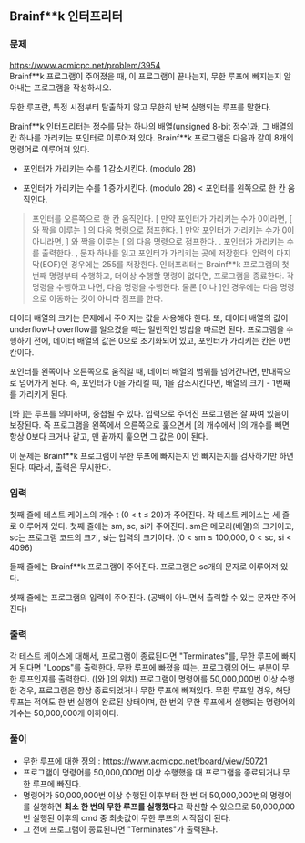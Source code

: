 ## Brainf**k 인터프리터
### 문제
https://www.acmicpc.net/problem/3954  
Brainf**k 프로그램이 주어졌을 때, 이 프로그램이 끝나는지, 무한 루프에 빠지는지 알아내는 프로그램을 작성하시오.

무한 루프란, 특정 시점부터 탈출하지 않고 무한히 반복 실행되는 루프를 말한다.

Brainf\**k 인터프리터는 정수를 담는 하나의 배열(unsigned 8-bit 정수)과, 그 배열의 칸 하나를 가리키는 포인터로 이루어져 있다. Brainf**k 프로그램은 다음과 같이 8개의 명령어로 이루어져 있다.

-	포인터가 가리키는 수를 1 감소시킨다. (modulo 28)
+	포인터가 가리키는 수를 1 증가시킨다. (modulo 28)
<	포인터를 왼쪽으로 한 칸 움직인다.
>	포인터를 오른쪽으로 한 칸 움직인다.
[	만약 포인터가 가리키는 수가 0이라면, [ 와 짝을 이루는 ] 의 다음 명령으로 점프한다.
]	만약 포인터가 가리키는 수가 0이 아니라면, ] 와 짝을 이루는 [ 의 다음 명령으로 점프한다.
.	포인터가 가리키는 수를 출력한다.
,	문자 하나를 읽고 포인터가 가리키는 곳에 저장한다. 입력의 마지막(EOF)인 경우에는 255를 저장한다.
인터프리터는 Brainf**k 프로그램의 첫 번째 명령부터 수행하고, 더이상 수행할 명령이 없다면, 프로그램을 종료한다. 각 명령을 수행하고 나면, 다음 명령을 수행한다. 물론 [이나 ]인 경우에는 다음 명령으로 이동하는 것이 아니라 점프를 한다.

데이터 배열의 크기는 문제에서 주어지는 값을 사용해야 한다. 또, 데이터 배열의 값이 underflow나 overflow를 일으켰을 때는 일반적인 방법을 따르면 된다. 프로그램을 수행하기 전에, 데이터 배열의 값은 0으로 초기화되어 있고, 포인터가 가리키는 칸은 0번 칸이다.

포인터를 왼쪽이나 오른쪽으로 움직일 때, 데이터 배열의 범위를 넘어간다면, 반대쪽으로 넘어가게 된다. 즉, 포인터가 0을 가리킬 때, 1을 감소시킨다면, 배열의 크기 - 1번째를 가리키게 된다.

[와 ]는 루프를 의미하며, 중첩될 수 있다. 입력으로 주어진 프로그램은 잘 짜여 있음이 보장된다. 즉 프로그램을 왼쪽에서 오른쪽으로 훑으면서 [의 개수에서 ]의 개수를 빼면 항상 0보다 크거나 같고, 맨 끝까지 훑으면 그 값은 0이 된다.

이 문제는 Brainf**k 프로그램이 무한 루프에 빠지는지 안 빠지는지를 검사하기만 하면 된다. 따라서, 출력은 무시한다.


### 입력
첫째 줄에 테스트 케이스의 개수 t (0 < t ≤ 20)가 주어진다. 각 테스트 케이스는 세 줄로 이루어져 있다. 첫째 줄에는 sm, sc, si가 주어진다. sm은 메모리(배열)의 크기이고, sc는 프로그램 코드의 크기, si는 입력의 크기이다. (0 < sm ≤ 100,000, 0 < sc, si < 4096)

둘째 줄에는 Brainf**k 프로그램이 주어진다. 프로그램은 sc개의 문자로 이루어져 있다.

셋째 줄에는 프로그램의 입력이 주어진다. (공백이 아니면서 출력할 수 있는 문자만 주어진다)

### 출력
각 테스트 케이스에 대해서, 프로그램이 종료된다면 "Terminates"를, 무한 루프에 빠지게 된다면 "Loops"를 출력한다. 무한 루프에 빠졌을 때는, 프로그램의 어느 부분이 무한 루프인지를 출력한다. ([와 ]의 위치) 프로그램이 명령어를 50,000,000번 이상 수행한 경우, 프로그램은 항상 종료되었거나 무한 루프에 빠져있다. 무한 루프일 경우, 해당 루프는 적어도 한 번 실행이 완료된 상태이며, 한 번의 무한 루프에서 실행되는 명령어의 개수는 50,000,000개 이하이다.

### 풀이
- 무한 루프에 대한 정의 : https://www.acmicpc.net/board/view/50721  
- 프로그램이 명령어를 50,000,000번 이상 수행했을 때 프로그램을 종료되거나 무한 루프에 빠진다.
- 명령어가 50,000,000번 이상 수행된 이후부터 한 번 더 50,000,000번의 명령어를 실행하면 **최소 한 번의 무한 루프를 실행했다**고 확신할 수 있으므로 50,000,000번 실행된 이후의 cmd 중 최솟값이 무한 루프의 시작점이 된다.
- 그 전에 프로그램이 종료된다면 "Terminates"가 출력된다.